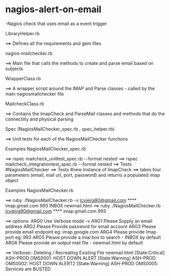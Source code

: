 # nagios-alert-on-email
-Nagios check that uses email as a event trigger

LibraryHelper.rb

==> Defines all the requirements and gem files

nagios-mailchecker.rb 

==> Main file that calls the methods to create and parse email based on subjects

WrapperClass.rb

==> A wrapper script around the IMAP and Parse classes - called by the main nagiosmailchecker file

MailcheckClass.rb

==> Contains the ImapCheck and ParseMail classes and methods that do the connectiity and physical parsing 

Spec (NagiosMailChecker_spec.rb , spec_helper.rb)

==> Unit tests for each of the NagiosMailChecker functions

Examples NagiosMailChecker_spec.rb

==>  rspec mailcheck_unittest_spec.rb --format nested
==>  rspec mailcheck_integrationtest_spec.rb --format nested
==>  Tests #NagiosMailChecker
==>  Tests #new Instance of ImapCheck
==>  takes four parameters (email, mail url, port, password) and returns a populated imap object

Examples NagiosMailChecker.rb

==>   ruby ./NagiosMailChecker.rb   -v lcvieira90@gmail.com **** imap.gmail.com 993 INBOX newmail.html
==>   ruby ./NagiosMailChecker.rb   lcvieira90@gmail.com  **** imap.gmail.com 993 
	  
==>   options:
ARG0 Use Verbose mode -v
ARG1 Please Supply an email address
ARG2 Please Provide password for email account
ARG3 Please provide email endpoint eg: imap.google.com
ARG4 Please provide Imap port eg: 993
ARG5 Please provide a mial box to search - INBOX by default
ARG6 Please provide an output mail file - newmail.html by default
      

==>  Verbose::
	 Deleting / Recreating Existing File newmail.html
	 [State:Critical] ASH-PROD OMS0001: HOST DOWN ALERT
	 [State:Warning] ASH-PROD OMS0002: HOST DOWN ALERT2
	 [State:Warning] ASH-PROD OMS0005: Services are BUSTED 
